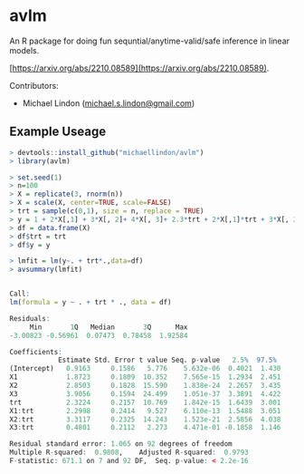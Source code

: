 # avlm
An R package for doing fun sequntial/anytime-valid/safe inference in linear models.

[https://arxiv.org/abs/2210.08589](https://arxiv.org/abs/2210.08589).

Contributors:
- Michael Lindon (michael.s.lindon@gmail.com)

## Example Useage
```R
> devtools::install_github("michaellindon/avlm")
> library(avlm)

> set.seed(1)
> n=100
> X = replicate(3, rnorm(n))
> X = scale(X, center=TRUE, scale=FALSE)
> trt = sample(c(0,1), size = n, replace = TRUE)
> y = 1 + 2*X[,1] + 3*X[, 2]+ 4*X[, 3]+ 2.3*trt + 2*X[,1]*trt + 3*X[, 2]*trt+ 0.4*X[, 3]*trt +  rnorm(n)
> df = data.frame(X)
> df$trt = trt
> df$y = y

> lmfit = lm(y~. + trt*.,data=df)
> avsummary(lmfit)


Call:
lm(formula = y ~ . + trt * ., data = df)

Residuals:
     Min       1Q   Median       3Q      Max 
-3.00823 -0.56961  0.07473  0.78458  1.92584 

Coefficients:
            Estimate Std. Error t value Seq. p-value   2.5%  97.5% 
(Intercept)   0.9163     0.1586   5.776    5.632e-06  0.4021  1.430
X1            1.8723     0.1809  10.352    7.565e-15  1.2934  2.451
X2            2.8503     0.1828  15.590    1.838e-24  2.2657  3.435
X3            3.9056     0.1594  24.499    1.051e-37  3.3891  4.422
trt           2.3224     0.2157  10.769    1.842e-15  1.6439  3.001
X1:trt        2.2998     0.2414   9.527    6.110e-13  1.5488  3.051
X2:trt        3.3117     0.2325  14.243    1.523e-21  2.5856  4.038
X3:trt        0.4801     0.2112   2.273    4.471e-01 -0.1858  1.146

Residual standard error: 1.065 on 92 degrees of freedom
Multiple R-squared:  0.9808,	Adjusted R-squared:  0.9793 
F-statistic: 671.1 on 7 and 92 DF,  Seq. p-value: < 2.2e-16
```
